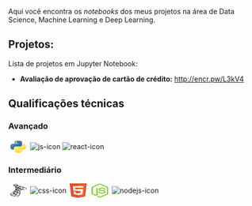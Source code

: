 Aqui você encontra os *notebooks* dos meus projetos na área de Data Science, Machine Learning e Deep Learning.

## Projetos:
Lista de projetos em Jupyter Notebook:

* **Avaliação de aprovação de cartão de crédito:** http://encr.pw/L3kV4

## Qualificações técnicas

### Avançado
<div style="display: inline-block">
  <img align="center" height="30" width="40" alt="js-icon"  src="https://raw.githubusercontent.com/devicons/devicon/master/icons/python/python-original.svg">
  <img align="center" height="30" width="40" alt="js-icon"  src="https://github.com/microsoft/PowerBI-Icons/blob/master/SVG/Power-BI.svg">
  <img align="center" height="30" width="40" alt="react-icon" src="https://github.com/sempostma/office365-icons/blob/master/svg/excel.svg">
</div>
  
### Intermediário
<div style="display: inline-block">
  <img align="center" height="30" width="40" alt="html-icon" src="https://github.com/devicons/devicon/blob/master/icons/microsoftsqlserver/microsoftsqlserver-plain.svg">
  <img align="center" height="30" width="40" alt="css-icon" src="https://github.com/devicons/devicon/blob/master/mysql/mysql-original.svg">
  <img align="center" height="30" width="40" alt="c-icon" src="https://github.com/devicons/devicon/blob/master/icons/html5/html5-original.svg">
  <img align="center" height="30" width="40" alt="nodejs-icon" src="https://raw.githubusercontent.com/devicons/devicon/master/icons/nodejs/nodejs-original.svg">
  <img align="center" height="30" width="40" alt="nodejs-icon" src="https://raw.githubusercontent.com/jmnote/z-icons/master/svg/cpp.svg">
</div>
